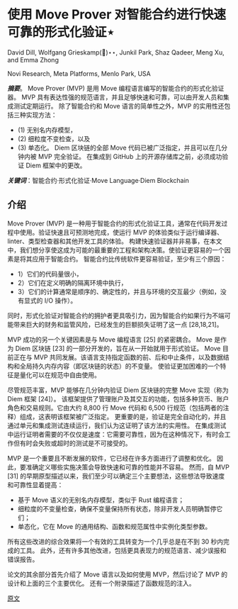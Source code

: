 # 使用 Move Prover 对智能合约进行快速可靠的形式化验证⋆

David Dill, Wolfgang Grieskamp(􏰀)⋆⋆,
Junkil Park, Shaz Qadeer, Meng Xu, and Emma Zhong

Novi Research, Meta Platforms, Menlo Park, USA

***摘要***。 Move Prover (MVP) 是用 Move 编程语言编写的智能合约的形式化验证器。 MVP 具有表达性强的规范语言，并且足够快速和可靠，可以由开发人员和集成测试定期运行。 
除了智能合约和 Move 语言的简单性之外，MVP 的实用性还包括三种实现方法：
- (1) 无别名内存模型，
- (2) 细粒度不变检查，以及 
- (3) 单态化。 Diem 区块链的全部 Move 代码已被广泛指定，并且可以在几分钟内被 MVP 完全验证。 在集成到 GitHub 上的开源存储库之前，必须成功验证 Diem 框架中的更改。

***关键词***：智能合约·形式化验证·Move Language·Diem Blockchain

## 介绍

Move Prover (MVP) 是一种用于智能合约的形式化验证工具，通常在代码开发过程中使用。验证快速且可预测地完成，使运行 MVP 的体验类似于运行编译器、linter、类型检查器和其他开发工具的体验。
构建快速验证器并非易事，在本文中，我们想分享使这成为可能的最重要的工程和架构决策。使验证更容易的一个因素是将其应用于智能合约。
智能合约比传统软件更容易验证，至少有三个原因：
- 1）它们的代码量很小，
- 2）它们在定义明确的隔离环境中执行，
- 3）它们的计算通常是顺序的、确定性的，并且与环境的交互最少（例如，没有显式的 I/O 操作）。

同时，形式化验证对智能合约的拥护者更具吸引力，因为智能合约如果行为不端可能带来巨大的财务和监管风险，已经发生的巨额损失证明了这一点 [28,18,21]。

MVP 成功的另一个关键因素是与 Move 编程语言 [25] 的紧密耦合。
Move 是作为 Diem 区块链 [23] 的一部分开发的，旨在从一开始就用于形式验证。 
Move 目前正在与 MVP 共同发展。该语言支持指定函数的前、后和中止条件，以及数据结构和全局持久内存内容（即区块链的状态）的不变量。
使验证更加困难的一个特征是量化可以在规范中自由使用。

尽管规范丰富，MVP 能够在几分钟内验证 Diem 区块链的完整 Move 实现（称为 Diem 框架 [24]）。
该框架提供了管理账户及其交互的功能，包括多种货币、账户角色和交易规则。它由大约 8,800 行 Move 代码和 6,500 行规范（包括两者的注释）组成，这表明该框架被广泛指定。
更重要的是，验证是完全自动化的，并且通过单元和集成测试连续运行，我们认为这证明了该方法的实用性。
在集成测试中运行证明者需要的不仅仅是速度：它需要可靠性，因为在这种情况下，有时会工作但有时会失败或超时的测试是不可接受的。

MVP 是一个重要且不断发展的软件，它已经在许多方面进行了调整和优化。
因此，要准确定义哪些实施决策会导致快速和可靠的性能并不容易。
然而，自 MVP [31] 的早期原型描述以来，我们至少可以确定三个主要想法，这些想法导致速度和可靠性显着提高：

- 基于 Move 语义的无别名内存模型，类似于 Rust 编程语言；
- 细粒度的不变量检查，确保不变量保持所有状态，除非开发人员明确暂停它们；
- 单态化，它在 Move 的通用结构、函数和规范属性中实例化类型参数。

所有这些改进的综合效果将一个有效的工具转变为一个几乎总是在不到 30 秒内完成的工具。 此外，还有许多其他改进，包括更具表现力的规范语言、减少误报和错误报告。

论文的其余部分首先介绍了 Move 语言以及如何使用 MVP，然后讨论了 MVP 的设计和上面的三个主要优化。 还有一个附录描述了函数规范的注入。

[原文](https://github.com/coming-chat/Move-white-paper/blob/main/Move-prover.pdf)
